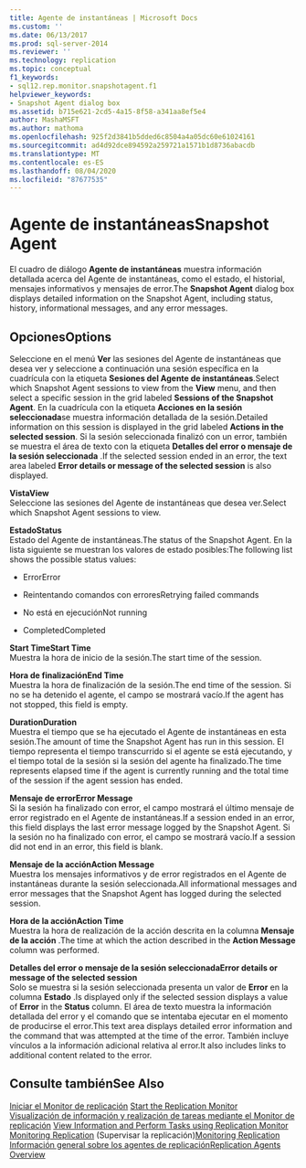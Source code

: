 ```yaml
---
title: Agente de instantáneas | Microsoft Docs
ms.custom: ''
ms.date: 06/13/2017
ms.prod: sql-server-2014
ms.reviewer: ''
ms.technology: replication
ms.topic: conceptual
f1_keywords:
- sql12.rep.monitor.snapshotagent.f1
helpviewer_keywords:
- Snapshot Agent dialog box
ms.assetid: b715e621-2cd5-4a15-8f58-a341aa8ef5e4
author: MashaMSFT
ms.author: mathoma
ms.openlocfilehash: 925f2d3841b5dded6c8504a4a05dc60e61024161
ms.sourcegitcommit: ad4d92dce894592a259721a1571b1d8736abacdb
ms.translationtype: MT
ms.contentlocale: es-ES
ms.lasthandoff: 08/04/2020
ms.locfileid: "87677535"
---
```

# <a name="snapshot-agent"></a><span data-ttu-id="2fa2c-102">Agente de instantáneas</span><span class="sxs-lookup"><span data-stu-id="2fa2c-102">Snapshot Agent</span></span>
  <span data-ttu-id="2fa2c-103">El cuadro de diálogo **Agente de instantáneas** muestra información detallada acerca del Agente de instantáneas, como el estado, el historial, mensajes informativos y mensajes de error.</span><span class="sxs-lookup"><span data-stu-id="2fa2c-103">The **Snapshot Agent** dialog box displays detailed information on the Snapshot Agent, including status, history, informational messages, and any error messages.</span></span>  
  
## <a name="options"></a><span data-ttu-id="2fa2c-104">Opciones</span><span class="sxs-lookup"><span data-stu-id="2fa2c-104">Options</span></span>  
 <span data-ttu-id="2fa2c-105">Seleccione en el menú **Ver** las sesiones del Agente de instantáneas que desea ver y seleccione a continuación una sesión específica en la cuadrícula con la etiqueta **Sesiones del Agente de instantáneas**.</span><span class="sxs-lookup"><span data-stu-id="2fa2c-105">Select which Snapshot Agent sessions to view from the **View** menu, and then select a specific session in the grid labeled **Sessions of the Snapshot Agent**.</span></span> <span data-ttu-id="2fa2c-106">En la cuadrícula con la etiqueta **Acciones en la sesión seleccionada**se muestra información detallada de la sesión.</span><span class="sxs-lookup"><span data-stu-id="2fa2c-106">Detailed information on this session is displayed in the grid labeled **Actions in the selected session**.</span></span> <span data-ttu-id="2fa2c-107">Si la sesión seleccionada finalizó con un error, también se muestra el área de texto con la etiqueta **Detalles del error o mensaje de la sesión seleccionada** .</span><span class="sxs-lookup"><span data-stu-id="2fa2c-107">If the selected session ended in an error, the text area labeled **Error details or message of the selected session** is also displayed.</span></span>  
  
 <span data-ttu-id="2fa2c-108">**Vista**</span><span class="sxs-lookup"><span data-stu-id="2fa2c-108">**View**</span></span>  
 <span data-ttu-id="2fa2c-109">Seleccione las sesiones del Agente de instantáneas que desea ver.</span><span class="sxs-lookup"><span data-stu-id="2fa2c-109">Select which Snapshot Agent sessions to view.</span></span>  
  
 <span data-ttu-id="2fa2c-110">**Estado**</span><span class="sxs-lookup"><span data-stu-id="2fa2c-110">**Status**</span></span>  
 <span data-ttu-id="2fa2c-111">Estado del Agente de instantáneas.</span><span class="sxs-lookup"><span data-stu-id="2fa2c-111">The status of the Snapshot Agent.</span></span> <span data-ttu-id="2fa2c-112">En la lista siguiente se muestran los valores de estado posibles:</span><span class="sxs-lookup"><span data-stu-id="2fa2c-112">The following list shows the possible status values:</span></span>  
  
-   <span data-ttu-id="2fa2c-113">Error</span><span class="sxs-lookup"><span data-stu-id="2fa2c-113">Error</span></span>  
  
-   <span data-ttu-id="2fa2c-114">Reintentando comandos con errores</span><span class="sxs-lookup"><span data-stu-id="2fa2c-114">Retrying failed commands</span></span>  
  
-   <span data-ttu-id="2fa2c-115">No está en ejecución</span><span class="sxs-lookup"><span data-stu-id="2fa2c-115">Not running</span></span>  
  
-   <span data-ttu-id="2fa2c-116">Completed</span><span class="sxs-lookup"><span data-stu-id="2fa2c-116">Completed</span></span>  
  
 <span data-ttu-id="2fa2c-117">**Start Time**</span><span class="sxs-lookup"><span data-stu-id="2fa2c-117">**Start Time**</span></span>  
 <span data-ttu-id="2fa2c-118">Muestra la hora de inicio de la sesión.</span><span class="sxs-lookup"><span data-stu-id="2fa2c-118">The start time of the session.</span></span>  
  
 <span data-ttu-id="2fa2c-119">**Hora de finalización**</span><span class="sxs-lookup"><span data-stu-id="2fa2c-119">**End Time**</span></span>  
 <span data-ttu-id="2fa2c-120">Muestra la hora de finalización de la sesión.</span><span class="sxs-lookup"><span data-stu-id="2fa2c-120">The end time of the session.</span></span> <span data-ttu-id="2fa2c-121">Si no se ha detenido el agente, el campo se mostrará vacío.</span><span class="sxs-lookup"><span data-stu-id="2fa2c-121">If the agent has not stopped, this field is empty.</span></span>  
  
 <span data-ttu-id="2fa2c-122">**Duration**</span><span class="sxs-lookup"><span data-stu-id="2fa2c-122">**Duration**</span></span>  
 <span data-ttu-id="2fa2c-123">Muestra el tiempo que se ha ejecutado el Agente de instantáneas en esta sesión.</span><span class="sxs-lookup"><span data-stu-id="2fa2c-123">The amount of time the Snapshot Agent has run in this session.</span></span> <span data-ttu-id="2fa2c-124">El tiempo representa el tiempo transcurrido si el agente se está ejecutando, y el tiempo total de la sesión si la sesión del agente ha finalizado.</span><span class="sxs-lookup"><span data-stu-id="2fa2c-124">The time represents elapsed time if the agent is currently running and the total time of the session if the agent session has ended.</span></span>  
  
 <span data-ttu-id="2fa2c-125">**Mensaje de error**</span><span class="sxs-lookup"><span data-stu-id="2fa2c-125">**Error Message**</span></span>  
 <span data-ttu-id="2fa2c-126">Si la sesión ha finalizado con error, el campo mostrará el último mensaje de error registrado en el Agente de instantáneas.</span><span class="sxs-lookup"><span data-stu-id="2fa2c-126">If a session ended in an error, this field displays the last error message logged by the Snapshot Agent.</span></span> <span data-ttu-id="2fa2c-127">Si la sesión no ha finalizado con error, el campo se mostrará vacío.</span><span class="sxs-lookup"><span data-stu-id="2fa2c-127">If a session did not end in an error, this field is blank.</span></span>  
  
 <span data-ttu-id="2fa2c-128">**Mensaje de la acción**</span><span class="sxs-lookup"><span data-stu-id="2fa2c-128">**Action Message**</span></span>  
 <span data-ttu-id="2fa2c-129">Muestra los mensajes informativos y de error registrados en el Agente de instantáneas durante la sesión seleccionada.</span><span class="sxs-lookup"><span data-stu-id="2fa2c-129">All informational messages and error messages that the Snapshot Agent has logged during the selected session.</span></span>  
  
 <span data-ttu-id="2fa2c-130">**Hora de la acción**</span><span class="sxs-lookup"><span data-stu-id="2fa2c-130">**Action Time**</span></span>  
 <span data-ttu-id="2fa2c-131">Muestra la hora de realización de la acción descrita en la columna **Mensaje de la acción** .</span><span class="sxs-lookup"><span data-stu-id="2fa2c-131">The time at which the action described in the **Action Message** column was performed.</span></span>  
  
 <span data-ttu-id="2fa2c-132">**Detalles del error o mensaje de la sesión seleccionada**</span><span class="sxs-lookup"><span data-stu-id="2fa2c-132">**Error details or message of the selected session**</span></span>  
 <span data-ttu-id="2fa2c-133">Solo se muestra si la sesión seleccionada presenta un valor de **Error** en la columna **Estado** .</span><span class="sxs-lookup"><span data-stu-id="2fa2c-133">Is displayed only if the selected session displays a value of **Error** in the **Status** column.</span></span> <span data-ttu-id="2fa2c-134">El área de texto muestra la información detallada del error y el comando que se intentaba ejecutar en el momento de producirse el error.</span><span class="sxs-lookup"><span data-stu-id="2fa2c-134">This text area displays detailed error information and the command that was attempted at the time of the error.</span></span> <span data-ttu-id="2fa2c-135">También incluye vínculos a la información adicional relativa al error.</span><span class="sxs-lookup"><span data-stu-id="2fa2c-135">It also includes links to additional content related to the error.</span></span>  
  
## <a name="see-also"></a><span data-ttu-id="2fa2c-136">Consulte también</span><span class="sxs-lookup"><span data-stu-id="2fa2c-136">See Also</span></span>  
 <span data-ttu-id="2fa2c-137">[Iniciar el Monitor de replicación](monitor/start-the-replication-monitor.md) </span><span class="sxs-lookup"><span data-stu-id="2fa2c-137">[Start the Replication Monitor](monitor/start-the-replication-monitor.md) </span></span>  
 <span data-ttu-id="2fa2c-138">[Visualización de información y realización de tareas mediante el Monitor de replicación](monitor/view-information-and-perform-tasks-replication-monitor.md) </span><span class="sxs-lookup"><span data-stu-id="2fa2c-138">[View Information and Perform Tasks using Replication Monitor](monitor/view-information-and-perform-tasks-replication-monitor.md) </span></span>  
 <span data-ttu-id="2fa2c-139">[Monitoring Replication](monitoring-replication.md)  (Supervisar la replicación)</span><span class="sxs-lookup"><span data-stu-id="2fa2c-139">[Monitoring Replication](monitoring-replication.md) </span></span>  
 [<span data-ttu-id="2fa2c-140">Información general sobre los agentes de replicación</span><span class="sxs-lookup"><span data-stu-id="2fa2c-140">Replication Agents Overview</span></span>](agents/replication-agents-overview.md)  
  
  
